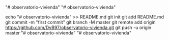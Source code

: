 "# observatorio-vivienda" 
"# observatorio-vivienda" 

echo "# observatorio-vivienda" >> README.md
git init
git add README.md
git commit -m "first commit"
git branch -M master
git remote add origin https://github.com/DvB97/observatorio-vivienda.git
git push -u origin master
"# observatorio-vivienda" 
"# observatorio-vivienda" 
